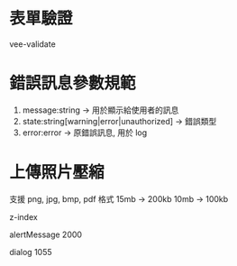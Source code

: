 # 表單驗證

vee-validate

# 錯誤訊息參數規範

1. message:string -> 用於顯示給使用者的訊息
2. state:string[warning|error|unauthorized] -> 錯誤類型
3. error:error -> 原錯誤訊息, 用於 log

# 上傳照片壓縮

支援 png, jpg, bmp, pdf 格式
15mb -> 200kb
10mb -> 100kb

z-index

alertMessage 2000

dialog 1055
